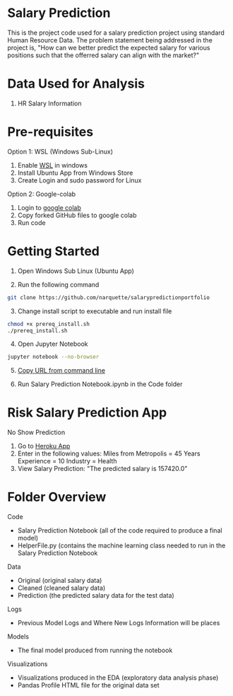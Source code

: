 # Salary Prediction
This is the project code used for a salary prediction project using standard Human Resource Data.  The problem statement being addressed in the project is, "How can we better predict the expected salary for various positions such that the offerred salary can align with the market?"

# Data Used for Analysis
1. HR Salary Information

# Pre-requisites

Option 1: WSL (Windows Sub-Linux)

1. Enable [WSL](https://winaero.com/blog/enable-wsl-windows-10-fall-creators-update/) in windows 
2. Install Ubuntu App from Windows Store
3. Create Login and sudo password for Linux

Option 2: Google-colab

1. Login to [google colab](https://colab.research.google.com/notebooks/welcome.ipynb)
2. Copy forked GitHub files to google colab
3. Run code 

# Getting Started 

1. Open Windows Sub Linux (Ubuntu App)

2. Run the following command

```sh
git clone https://github.com/narquette/salarypredictionportfolio
```

3. Change install script to executable and run install file

```sh
chmod +x prereq_install.sh
./prereq_install.sh
```

4. Open Jupyter Notebook

```sh
jupyter notebook --no-browser
```
5. [Copy URL from command line](https://www.screencast.com/t/JgVmAL6wC)

6. Run Salary Prediction Notebook.ipynb in the Code folder

# Risk Salary Prediction App

No Show Prediction

1) Go to [Heroku App](https://mysalarypred.herokuapp.com/)
2) Enter in the following values:
      Miles from Metropolis = 45
      Years Experience = 10
      Industry = Health
3) View Salary Prediction:
      "The predicted salary is 157420.0"

# Folder Overview

Code 
- Salary Prediction Notebook (all of the code required to produce a final model)
- HelperFile.py (contains the machine learning class needed to run in the Salary Prediction Notebook

Data
- Original (original salary data)
- Cleaned (cleaned salary data)
- Prediction (the predicted salary data for the test data)

Logs
- Previous Model Logs and Where New Logs Information will be places

Models
- The final model produced from running the notebook

Visualizations 
- Visualizations produced in the EDA (exploratory data analysis phase)
- Pandas Profile HTML file for the original data set
